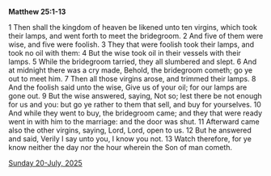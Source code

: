 **Matthew 25:1-13**

1 Then shall the kingdom of heaven be likened unto ten virgins, which took their lamps, and went forth to meet the bridegroom. 2 And five of them were wise, and five were foolish. 3 They that were foolish took their lamps, and took no oil with them: 4 But the wise took oil in their vessels with their lamps. 5 While the bridegroom tarried, they all slumbered and slept. 6 And at midnight there was a cry made, Behold, the bridegroom cometh; go ye out to meet him. 7 Then all those virgins arose, and trimmed their lamps. 8 And the foolish said unto the wise, Give us of your oil; for our lamps are gone out. 9 But the wise answered, saying, Not so; lest there be not enough for us and you: but go ye rather to them that sell, and buy for yourselves. 10 And while they went to buy, the bridegroom came; and they that were ready went in with him to the marriage: and the door was shut. 11 Afterward came also the other virgins, saying, Lord, Lord, open to us. 12 But he answered and said, Verily I say unto you, I know you not. 13 Watch therefore, for ye know neither the day nor the hour wherein the Son of man cometh.

[Sunday 20-July, 2025](https://getbible.life/kjv/Matthew/25/1-13)
